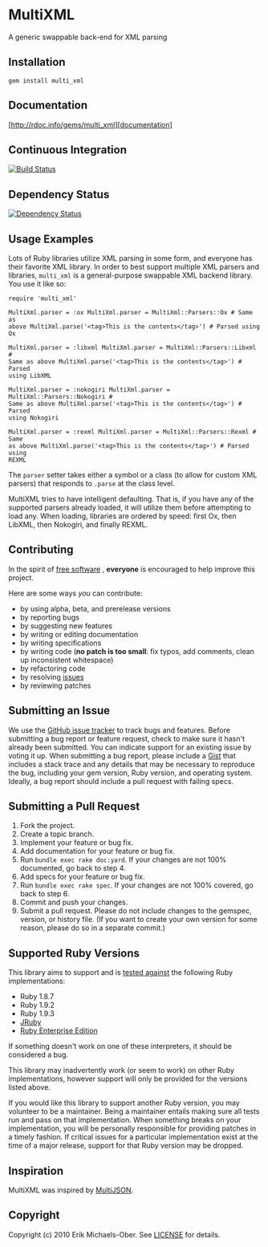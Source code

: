 # MultiXML
A generic swappable back-end for XML parsing

## <a name="installation"></a>Installation
    gem install multi_xml

## <a name="documentation"></a>Documentation
[http://rdoc.info/gems/multi_xml][documentation]

[documentation]: http://rdoc.info/gems/multi_xml

## <a name="ci"></a>Continuous Integration
[![Build Status](https://secure.travis-ci.org/sferik/multi_xml.png)][ci]

[ci]: http://travis-ci.org/sferik/multi_xml

## <a name="dependencies"></a>Dependency Status
[![Dependency Status](https://gemnasium.com/sferik/multi_xml.png)][gemnasium]

[gemnasium]: https://gemnasium.com/sferik/multi_xml

## <a name="examples"></a>Usage Examples
Lots of Ruby libraries utilize XML parsing in some form, and everyone has their
favorite XML library. In order to best support multiple XML parsers and
libraries, `multi_xml` is a general-purpose swappable XML backend library. You
use it like so:

    require 'multi_xml'

    MultiXml.parser = :ox MultiXml.parser = MultiXml::Parsers::Ox # Same as
    above MultiXml.parse('<tag>This is the contents</tag>') # Parsed using Ox

    MultiXml.parser = :libxml MultiXml.parser = MultiXml::Parsers::Libxml #
    Same as above MultiXml.parse('<tag>This is the contents</tag>') # Parsed
    using LibXML

    MultiXml.parser = :nokogiri MultiXml.parser = MultiXml::Parsers::Nokogiri #
    Same as above MultiXml.parse('<tag>This is the contents</tag>') # Parsed
    using Nokogiri

    MultiXml.parser = :rexml MultiXml.parser = MultiXml::Parsers::Rexml # Same
    as above MultiXml.parse('<tag>This is the contents</tag>') # Parsed using
    REXML

The `parser` setter takes either a symbol or a class (to allow for custom XML
parsers) that responds to `.parse` at the class level.

MultiXML tries to have intelligent defaulting. That is, if you have any of the
supported parsers already loaded, it will utilize them before attempting to
load any. When loading, libraries are ordered by speed: first Ox, then LibXML,
then Nokogiri, and finally REXML.

## <a name="contributing"></a>Contributing
In the spirit of [free software][free-sw] , **everyone** is encouraged to help
improve this project.

[free-sw]: http://www.fsf.org/licensing/essays/free-sw.html

Here are some ways *you* can contribute:

* by using alpha, beta, and prerelease versions
* by reporting bugs
* by suggesting new features
* by writing or editing documentation
* by writing specifications
* by writing code (**no patch is too small**: fix typos, add comments, clean up
  inconsistent whitespace)
* by refactoring code
* by resolving [issues][]
* by reviewing patches

[issues]: https://github.com/sferik/multi_xml/issues

## <a name="issues"></a>Submitting an Issue
We use the [GitHub issue tracker][issues] to track bugs and features. Before
submitting a bug report or feature request, check to make sure it hasn't
already been submitted. You can indicate support for an existing issue by
voting it up. When submitting a bug report, please include a [Gist][] that
includes a stack trace and any details that may be necessary to reproduce the
bug, including your gem version, Ruby version, and operating system. Ideally, a
bug report should include a pull request with failing specs.

[gist]: https://gist.github.com/

## <a name="pulls"></a>Submitting a Pull Request
1. Fork the project.
2. Create a topic branch.
3. Implement your feature or bug fix.
4. Add documentation for your feature or bug fix.
5. Run `bundle exec rake doc:yard`. If your changes are not 100% documented, go
   back to step 4.
6. Add specs for your feature or bug fix.
7. Run `bundle exec rake spec`. If your changes are not 100% covered, go back
   to step 6.
8. Commit and push your changes.
9. Submit a pull request. Please do not include changes to the gemspec,
   version, or history file. (If you want to create your own version for some
   reason, please do so in a separate commit.)

## <a name="versions"></a>Supported Ruby Versions
This library aims to support and is [tested against][ci] the following Ruby
implementations:

* Ruby 1.8.7
* Ruby 1.9.2
* Ruby 1.9.3
* [JRuby][]
* [Ruby Enterprise Edition][ree]

[jruby]: http://www.jruby.org/
[ree]: http://www.rubyenterpriseedition.com/

If something doesn't work on one of these interpreters, it should be considered
a bug.

This library may inadvertently work (or seem to work) on other Ruby
implementations, however support will only be provided for the versions listed
above.

If you would like this library to support another Ruby version, you may
volunteer to be a maintainer. Being a maintainer entails making sure all tests
run and pass on that implementation. When something breaks on your
implementation, you will be personally responsible for providing patches in a
timely fashion. If critical issues for a particular implementation exist at the
time of a major release, support for that Ruby version may be dropped.

## <a name="inspiration"></a>Inspiration
MultiXML was inspired by [MultiJSON][].

[multijson]: https://github.com/intridea/multi_json/

## <a name="copyright"></a>Copyright
Copyright (c) 2010 Erik Michaels-Ober. See [LICENSE][] for details.

[license]: https://github.com/sferik/multi_xml/blob/master/LICENSE.md
